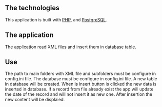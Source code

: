 ## The technologies

This application is built with [PHP](https://www.php.com), and [PostgreSQL](https://https://www.postgresql.org/).

## The application
The application read XML files and insert them in database table.

## Use
The path to main folders with XML file and subfolders must be configure in config.ini file.
The database must be configure in config.ini file.
A new table in database will be created.
When is insert button is clicked the new data is inserted in database. 
If a record from file already exist the app will update the date of the record and will not insert it as new one.
After insertion the new content will be displaied.
